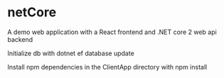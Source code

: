 # netCore

A demo web application with a React frontend and .NET core 2 web api backend

Initialize db with dotnet ef database update

Install npm dependencies in the ClientApp directory with npm install
